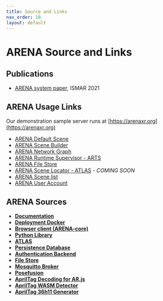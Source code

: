 ```yaml
---
title: Source and Links
nav_order: 10
layout: default
---
```


# ARENA Source and Links

## Publications

- [ARENA system paper](https://users.ece.cmu.edu/~agr/resources/publications/ARENA_ISMAR_21.pdf), ISMAR 2021

## ARENA Usage Links

Our demonstration sample server runs at [https://arenaxr.org](https://arenaxr.org)

- [ARENA Default Scene](https://arenaxr.org/public/lobby)
- [ARENA Scene Builder](https://arenaxr.org/build/)
- [ARENA Network Graph](https://arenaxr.org/network/)
- [ARENA Runtime Supervisor - ARTS](https://arenaxr.org/programs/)
- [ARENA File Store](https://arenaxr.org/files/)
- [ARENA Scene Locator - ATLAS]()<em> - COMING SOON</em><!--https://atlas.conix.io -->
- [ARENA Scene list](https://arenaxr.org/scenes)
- [ARENA User Account](https://arenaxr.org/user/profile)

## ARENA Sources

- [**Documentation**](https://github.com/arenaxr/arena-docs)
- [**Deployment Docker**](https://github.com/arenaxr/arena-services-docker)
- [**Browser client (ARENA-core)**](https://github.com/arenaxr/arena-web-core)
- [**Python Library**](https://github.com/arenaxr/arena-py)
- [**ATLAS**](https://github.com/arenaxr/ATLAS)
- [**Persistence Database**](https://github.com/arenaxr/arena-persist)
- [**Authentication Backend**](https://github.com/arenaxr/arena-account)
- [**File Store**](https://github.com/arenaxr/arena-store)
- [**Mosquitto Broker**](https://github.com/SilverLineFramework/mosquitto-broker)
- [**Posefusion**](https://github.com/conix-center/posefusion)
- [**AprilTag Decoding for AR.js**](https://github.com/conix-center/AR.js/blob/master/README.md#apriltag-detection)
- [**AprilTag WASM Detector**](https://github.com/arenaxr/apriltag-js-standalone)
- [**AprilTag 36h11 Generator**](https://github.com/arenaxr/apriltag-gen)
